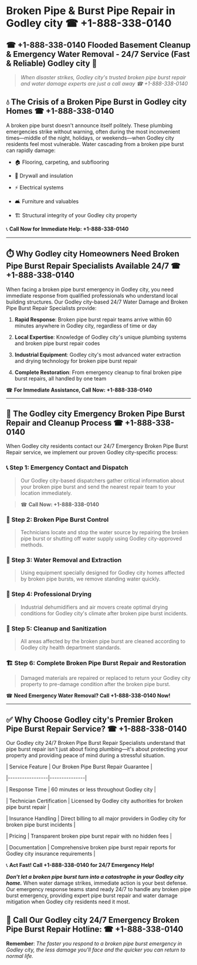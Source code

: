# Broken Pipe & Burst Pipe Repair in Godley city ☎ +1-888-338-0140  
## ☎ +1-888-338-0140 Flooded Basement Cleanup & Emergency Water Removal - 24/7 Service (Fast & Reliable) Godley city 🚨  

> *When disaster strikes, Godley city's trusted broken pipe burst repair and water damage experts are just a call away ☎ +1-888-338-0140*  

## 💧 The Crisis of a Broken Pipe Burst in Godley city Homes ☎ +1-888-338-0140  

A broken pipe burst doesn't announce itself politely. These plumbing emergencies strike without warning, often during the most inconvenient times—middle of the night, holidays, or weekends—when Godley city residents feel most vulnerable. Water cascading from a broken pipe burst can rapidly damage:  

* 🏠 Flooring, carpeting, and subflooring  
* 🧱 Drywall and insulation  
* ⚡ Electrical systems  
* 🛋️ Furniture and valuables  
* 🏗️ Structural integrity of your Godley city property  

📞 **Call Now for Immediate Help: +1-888-338-0140**  

---  

## ⏱️ Why Godley city Homeowners Need Broken Pipe Burst Repair Specialists Available 24/7 ☎ +1-888-338-0140  

When facing a broken pipe burst emergency in Godley city, you need immediate response from qualified professionals who understand local building structures. Our Godley city-based 24/7 Water Damage and Broken Pipe Burst Repair Specialists provide:  

1. **Rapid Response**: Broken pipe burst repair teams arrive within 60 minutes anywhere in Godley city, regardless of time or day  
2. **Local Expertise**: Knowledge of Godley city's unique plumbing systems and broken pipe burst repair codes  
3. **Industrial Equipment**: Godley city's most advanced water extraction and drying technology for broken pipe burst repair  
4. **Complete Restoration**: From emergency cleanup to final broken pipe burst repairs, all handled by one team  

☎ **For Immediate Assistance, Call Now: +1-888-338-0140**  

---  

## 🔧 The Godley city Emergency Broken Pipe Burst Repair and Cleanup Process ☎ +1-888-338-0140  

When Godley city residents contact our 24/7 Emergency Broken Pipe Burst Repair service, we implement our proven Godley city-specific process:  

### 📞 Step 1: Emergency Contact and Dispatch  
> Our Godley city-based dispatchers gather critical information about your broken pipe burst and send the nearest repair team to your location immediately.  
> ☎ **Call Now: +1-888-338-0140**  

### 🚿 Step 2: Broken Pipe Burst Control  
> Technicians locate and stop the water source by repairing the broken pipe burst or shutting off water supply using Godley city-approved methods.  

### 🌊 Step 3: Water Removal and Extraction  
> Using equipment specially designed for Godley city homes affected by broken pipe bursts, we remove standing water quickly.  

### 💨 Step 4: Professional Drying  
> Industrial dehumidifiers and air movers create optimal drying conditions for Godley city's climate after broken pipe burst incidents.  

### 🧼 Step 5: Cleanup and Sanitization  
> All areas affected by the broken pipe burst are cleaned according to Godley city health department standards.  

### 🏗️ Step 6: Complete Broken Pipe Burst Repair and Restoration  
> Damaged materials are repaired or replaced to return your Godley city property to pre-damage condition after the broken pipe burst.  

☎ **Need Emergency Water Removal? Call +1-888-338-0140 Now!**  

---  

## ✅ Why Choose Godley city's Premier Broken Pipe Burst Repair Service? ☎ +1-888-338-0140  

Our Godley city 24/7 Broken Pipe Burst Repair Specialists understand that pipe burst repair isn't just about fixing plumbing—it's about protecting your property and providing peace of mind during a stressful situation.  

| Service Feature | Our Broken Pipe Burst Repair Guarantee |  
|-----------------|---------------|  
| Response Time | 60 minutes or less throughout Godley city |  
| Technician Certification | Licensed by Godley city authorities for broken pipe burst repair |  
| Insurance Handling | Direct billing to all major providers in Godley city for broken pipe burst incidents |  
| Pricing | Transparent broken pipe burst repair with no hidden fees |  
| Documentation | Comprehensive broken pipe burst repair reports for Godley city insurance requirements |  

📞 **Act Fast! Call +1-888-338-0140 for 24/7 Emergency Help!**  

***Don't let a broken pipe burst turn into a catastrophe in your Godley city home.*** When water damage strikes, immediate action is your best defense. Our emergency response teams stand ready 24/7 to handle any broken pipe burst emergency, providing expert pipe burst repair and water damage mitigation when Godley city residents need it most.  

## 📱 Call Our Godley city 24/7 Emergency Broken Pipe Burst Repair Hotline: ☎ +1-888-338-0140  

**Remember**: *The faster you respond to a broken pipe burst emergency in Godley city, the less damage you'll face and the quicker you can return to normal life.*
